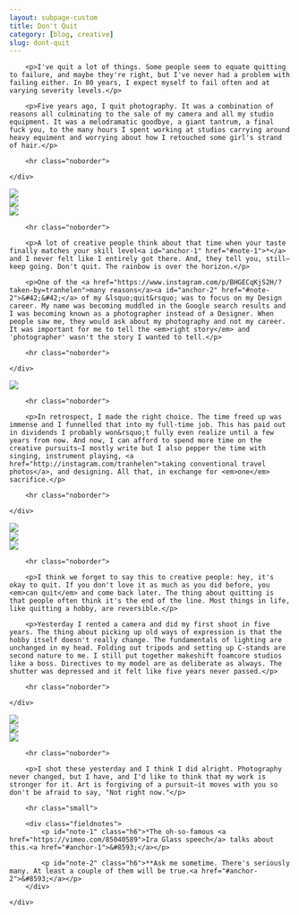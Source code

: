 ```yaml
---
layout: subpage-custom
title: Don't Quit
category: [blog, creative]
slug: dont-quit
---
```

<div class="grid grid--full">
    <div class="grid__item push--one--two-twelfths one--eight-twelfths push--two--two-tenths two--six-tenths">

        <p>I've quit a lot of things. Some people seem to equate quitting to failure, and maybe they're right, but I've never had a problem with failing either. In 80 years, I expect myself to fail often and at varying severity levels.</p>

        <p>Five years ago, I quit photography. It was a combination of reasons all culminating to the sale of my camera and all my studio equipment. It was a melodramatic goodbye, a giant tantrum, a final fuck you, to the many hours I spent working at studios carrying around heavy equiment and worrying about how I retouched some girl's strand of hair.</p>

        <hr class="noborder">

    </div>
</div>

<div class="grid">
    <div class="grid__item one--one-third">
        <img src="http://helentran.com/img/post/42-01.jpg">
    </div>
    <div class="grid__item one--one-third">
        <img src="http://helentran.com/img/post/42-02.jpg">
    </div>
    <div class="grid__item one--one-third">
        <img src="http://helentran.com/img/post/42-03.jpg">
    </div>
</div>

<div class="grid grid--full">
    <div class="grid__item push--one--two-twelfths one--eight-twelfths push--two--two-tenths two--six-tenths">

        <hr class="noborder">

        <p>A lot of creative people think about that time when your taste finally matches your skill level<a id="anchor-1" href="#note-1">*</a> and I never felt like I entirely got there. And, they tell you, still–keep going. Don't quit. The rainbow is over the horizon.</p>

        <p>One of the <a href="https://www.instagram.com/p/BHGECqKjS2H/?taken-by=tranhelen">many reasons</a><a id="anchor-2" href="#note-2">&#42;&#42;</a> of my &lsquo;quit&rsquo; was to focus on my Design career. My name was becoming muddled in the Google search results and I was becoming known as a photographer instead of a Designer. When people saw me, they would ask about my photography and not my career. It was important for me to tell the <em>right story</em> and 'photographer' wasn't the story I wanted to tell.</p>

        <hr class="noborder">

    </div>
</div>

<div class="grid">
    <div class="grid__item push--one--one-eighth one--six-eighths">
        <img src="http://helentran.com/img/post/42-04.jpg">
    </div>
</div>

<div class="grid grid--full">
    <div class="grid__item push--one--two-twelfths one--eight-twelfths push--two--two-tenths two--six-tenths">

        <hr class="noborder">

        <p>In retrospect, I made the right choice. The time freed up was immense and I funnelled that into my full-time job. This has paid out in dividends I probably won&rsquo;t fully even realize until a few years from now. And now, I can afford to spend more time on the creative pursuits–I mostly write but I also pepper the time with singing, instrument playing, <a href="http://instagram.com/tranhelen">taking conventional travel photos</a>, and designing. All that, in exchange for <em>one</em> sacrifice.</p>

        <hr class="noborder">

    </div>
</div>

<div class="grid">
    <div class="grid__item one--two-fifths">
        <img src="http://helentran.com/img/post/42-06.jpg">
    </div>
    <div class="grid__item one--one-fifth">
        <img src="http://helentran.com/img/post/42-07.jpg">
    </div>
    <div class="grid__item one--two-fifths">
        <img src="http://helentran.com/img/post/42-08.jpg">
    </div>
</div>

<div class="grid grid--full">
    <div class="grid__item push--one--two-twelfths one--eight-twelfths push--two--two-tenths two--six-tenths">

        <hr class="noborder">

        <p>I think we forget to say this to creative people: hey, it's okay to quit. If you don't love it as much as you did before, you <em>can quit</em> and come back later. The thing about quitting is that people often think it's the end of the line. Most things in life, like quitting a hobby, are reversible.</p>

        <p>Yesterday I rented a camera and did my first shoot in five years. The thing about picking up old ways of expression is that the hobby itself doesn't really change. The fundamentals of lighting are unchanged in my head. Folding out tripods and setting up C-stands are  second nature to me. I still put together makeshift foamcore studios like a boss. Directives to my model are as deliberate as always. The shutter was depressed and it felt like five years never passed.</p>

        <hr class="noborder">

    </div>
</div>

<div class="grid">
    <div class="grid__item one--one-third">
        <img src="http://helentran.com/img/post/42-09a.jpg">
    </div>
    <div class="grid__item one--one-third">
        <img src="http://helentran.com/img/post/42-10.jpg">
    </div>
    <div class="grid__item one--one-third">
        <img src="http://helentran.com/img/post/42-09.jpg">
    </div>
</div>

<div class="grid grid--full">
    <div class="grid__item push--one--two-twelfths one--eight-twelfths push--two--two-tenths two--six-tenths">

        <hr class="noborder">

        <p>I shot these yesterday and I think I did alright. Photography never changed, but I have, and I'd like to think that my work is stronger for it. Art is forgiving of a pursuit–it moves with you so don't be afraid to say, "Not right now."</p>

        <hr class="small">

        <div class="fieldnotes">
            <p id="note-1" class="h6">*The oh-so-famous <a href="https://vimeo.com/85040589">Ira Glass speech</a> talks about this.<a href="#anchor-1">&#8593;</a></p>

            <p id="note-2" class="h6">**Ask me sometime. There's seriously many. At least a couple of them will be true.<a href="#anchor-2">&#8593;</a></p>
        </div>

    </div>
</div>
